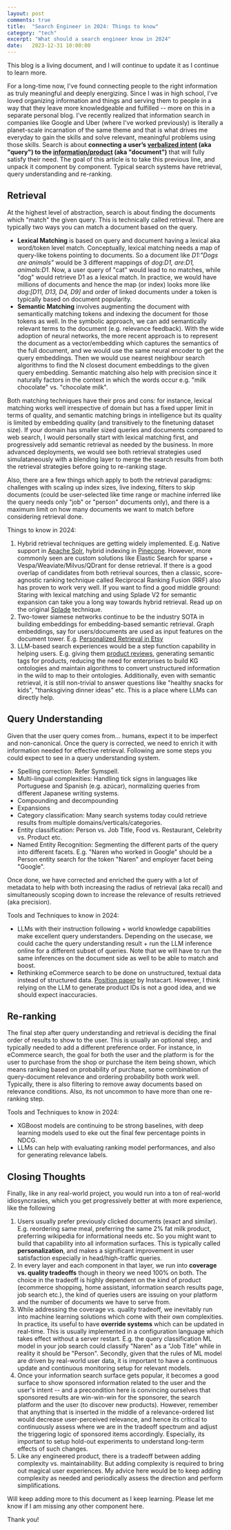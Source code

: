```yaml
---
layout: post
comments: true
title:  "Search Engineer in 2024: Things to know"
category: "tech"
excerpt: "What should a search engineer know in 2024"
date:   2023-12-31 10:00:00
---
```


This blog is a living document, and I will continue to update it as I continue to learn more.

For a long-time now, I've found connecting people to the right information as truly meaningful and deeply energizing. Since I was in high school, I've loved organizing information and things and serving them to people in a way that they leave more knowledgeable and fulfilled -- more on this in a separate personal blog. I've recently realized that information search in companies like Google and Uber (where I've worked previously) is literally a planet-scale incarnation of the same theme and that is what drives me everyday to gain the skills and solve relevant, meaningful problems using those skills. Search is about **connecting a user’s <ins>verbalized intent</ins> (aka "query") to the <ins>information/product</ins> (aka "document")** that will fully satisfy their need. The goal of this article is to take this previous line, and unpack it component by component. Typical search systems have retrieval, query understanding and re-ranking.

## Retrieval

At the highest level of abstraction, search is about finding the documents which "match" the given query. This is technically called retrieval. There are typically two ways you can match a document based on the query.

* **Lexical Matching** is based on query and document having a lexical aka word/token level match. Conceptually, lexical matching needs a map of query-like tokens pointing to documents. So a document like *D1:"Dogs are animals"* would be 3 different mappings of *dog:D1, are:D1, animals:D1*. Now, a user query of "cat" would lead to no matches, while "dog" would retrieve D1 as a lexical match. In practice, we would have millions of documents and hence the map (or index) looks more like *dog:[D11, D13, D4, D9]* and order of linked documents under a token is typically based on document popularity.
* **Semantic Matching** involves augmenting the document with semantically matching tokens and indexing the document for those tokens as well. In the symbolic approach, we can add semantically relevant terms to the document (e.g. relevance feedback). With the wide adoption of neural networks, the more recent approach is to represent the document as a vector/embedding which captures the semantics of the full document, and we would use the same neural encoder to get the query embeddings. Then we would use nearest neighbour search algorithms to find the N closest document embeddings to the given query embedding. Semantic matching also help with precision since it naturally factors in the context in which the words occur e.g. "milk chocolate" vs. "chocolate milk".

Both matching techniques have their pros and cons: for instance, lexical matching works well irrespective of domain but has a fixed upper limit in terms of quality, and semantic matching brings in intelligence but its quality is limited by embedding quality (and transitively to the finetuning dataset size). If your domain has smaller sized queries and documents compared to web search, I would personally start with lexical matching first, and progressively add semantic retrieval as needed by the business. In more advanced deployments, we would see both retrieval strategies used simulataneously with a blending layer to merge the search results from both the retrieval strategies before going to re-ranking stage. 

Also, there are a few things which apply to both the retrieval paradigms: challenges with scaling up index sizes, live indexing, filters to skip documents (could be user-selected like time range or machine inferred like the query needs only "job" or "person" documents only), and there is a maximum limit on how many documents we want to match before considering retrieval done.

Things to know in 2024:
1. Hybrid retrieval techniques are getting widely implemented. E.g. Native support in [Apache Solr](https://sease.io/2023/12/hybrid-search-with-apache-solr.html), hybrid indexing in [Pinecone](https://www.pinecone.io/learn/hybrid-search-intro/). However, more commonly seen are custom solutions like Elastic Search for sparse + Vespa/Weaviate/Milvus/QDrant for dense retrieval. If there is a good overlap of candidates from both retrieval sources, then a classic, score-agnostic ranking technique called Reciprocal Ranking Fusion (RRF) also has proven to work very well. If you want to find a good middle ground: Staring with lexical matching and using Splade V2 for semantic expansion can take you a long way towards hybrid retrieval. Read up on the original [Splade](https://arxiv.org/pdf/2107.05720.pdf) technique.
2. Two-tower siamese networks continue to be the industry SOTA in building embeddings for embedding-based semantic retrieval. Graph embeddings, say for users/documents are used as input features on the document tower. E.g. [Personalized Retrieval in Etsy](https://arxiv.org/pdf/2306.04833.pdf)
3. LLM-based search experiences would be a step function capability in helping users. E.g. giving them [product reviews](https://arxiv.org/pdf/2308.04226.pdf), generating semantic tags for products, reducing the need for enterprises to build KG ontologies and maintain algorithms to convert unstructured information in the wild to map to their ontologies. Additionally, even with semantic retrieval, it is still non-trivial to answer questions like "healthy snacks for kids", "thanksgiving dinner ideas" etc. This is a place where LLMs can directly help.

## Query Understanding

Given that the user query comes from... humans, expect it to be imperfect and non-canonical. Once the query is corrected, we need to enrich it with information needed for effective retrieval. Following are some steps you could expect to see in a query understanding system.
* Spelling correction: Refer Symspell.
* Multi-lingual complexities: Handling tick signs in languages like Portuguese and Spanish (e.g. azúcar), normalizing queries from different Japanese writing systems.
* Compounding and decompounding
* Expansions
* Category classification: Many search systems today could retrieve results from multiple domains/verticals/categories.
* Entity classification: Person vs. Job Title, Food vs. Restaurant, Celebrity vs. Product etc.
* Named Entity Recognition: Segmenting the different parts of the query into different facets. E.g. "Naren who worked in Google" should be a Person entity search for the token "Naren" and employer facet being "Google".

Once done, we have corrected and enriched the query with a lot of metadata to help with both increasing the radius of retrieval (aka recall) and simultaneously scoping down to increase the relevance of results retrieved (aka precision).

Tools and Techniques to know in 2024:
* LLMs with their instruction following + world knowledge capabilities make excellent query understanders. Depending on the usecase, we could cache the query understanding result + run the LLM inference online for a different subset of queries. Note that we will have to run the same inferences on the document side as well to be able to match and boost.
* Rethinking eCommerce search to be done on unstructured, textual data instead of structured data. [Position paper](https://arxiv.org/pdf/2312.03217.pdf) by Instacart. However, I think relying on the LLM to generate product IDs is not a good idea, and we should expect inaccuracies.

## Re-ranking

The final step after query understanding and retrieval is deciding the final order of results to show to the user. This is usually an optional step, and typically needed to add a different preference order. For instance, in eCommerce search, the goal for both the user and the platform is for the user to purchase from the shop or purchase the item being shown, which means ranking based on probability of purchase, some combination of query-document relevance and ordering probability both work well. Typically, there is also filtering to remove away documents based on relevance conditions. Also, its not uncommon to have more than one re-ranking step.


Tools and Techniques to know in 2024:
* XGBoost models are continuing to be strong baselines, with deep learning models used to eke out the final few percentage points in NDCG.
* LLMs can help with evaluating ranking model performances, and also for generating relevance labels.

## Closing Thoughts

Finally, like in any real-world project, you would run into a ton of real-world idiosyncrasies, which you get progressively better at with more experience, like the following
1. Users usually prefer previously clicked documents (exact and similar). E.g. reordering same meal, preferring the same 2% fat milk product, preferring wikipedia for informational needs etc. So you might want to build that capability into all information surfaces. This is typically called **personalization**, and makes a significant improvement in user satisfaction especially in head/high-traffic queries.
2. In every layer and each component in that layer, we run into **coverage vs. quality tradeoffs** though in theory we need 100% on both. The choice in the tradeoff is highly dependent on the kind of product (ecommerce shopping, home assistant, information search results page, job search etc.), the kind of queries users are issuing on your platform and the number of documents we have to serve from.
3. While addressing the coverage vs. quality tradeoff, we inevitably run into machine learning solutions which come with their own complexities. In practice, its useful to have **override systems** which can be updated in real-time. This is usually implemented in a configuration language which takes effect without a server restart. E.g. the query classification ML model in your job search could classify "Naren" as a "Job Title" while in reality it should be "Person". Secondly, given that the rules of ML model are driven by real-world user data, it is important to have a continuous update and continuous monitoring setup for relevant models.
4. Once your information search surface gets popular, it becomes a good surface to show sponsored information related to the user and the user's intent -- and a precondition here is convincing ourselves that sponsored results are win-win-win for the sponsorer, the search platform and the user (to discover new products). However, remember that anything that is inserted in the middle of a relevance-ordered list would decrease user-perceived relevance, and hence its critical to continuously assess where we are in the tradeoff spectrum and adjust the triggering logic of sponsored items accordingly. Especially, its important to setup hold-out experiments to understand long-term effects of such changes.
5. Like any engineered product, there is a tradeoff between adding complexity vs. maintainability. But adding complexity is required to bring out magical user experiences. My advice here would be to keep adding complexity as needed and periodically assess the direction and perform simplifications.

Will keep adding more to this document as I keep learning. Please let me know if I am missing any other component here.

Thank you!
